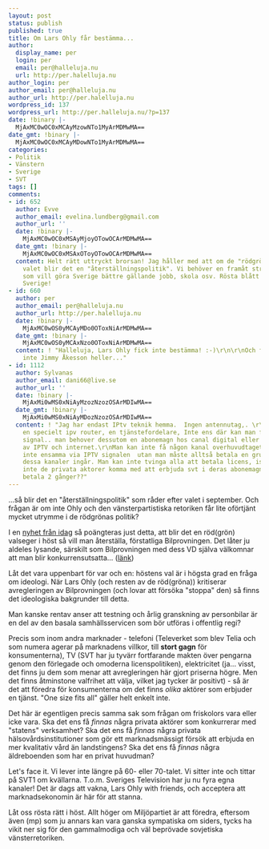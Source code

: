 ```yaml
---
layout: post
status: publish
published: true
title: Om Lars Ohly får bestämma...
author:
  display_name: per
  login: per
  email: per@halleluja.nu
  url: http://per.halelluja.nu
author_login: per
author_email: per@halleluja.nu
author_url: http://per.halelluja.nu
wordpress_id: 137
wordpress_url: http://per.halleluja.nu/?p=137
date: !binary |-
  MjAxMC0wOC0xMCAyMzowNTo1MyArMDMwMA==
date_gmt: !binary |-
  MjAxMC0wOC0xMCAyMDowNTo1MyArMDMwMA==
categories:
- Politik
- Vänstern
- Sverige
- SVT
tags: []
comments:
- id: 652
  author: Evve
  author_email: evelina.lundberg@gmail.com
  author_url: ''
  date: !binary |-
    MjAxMC0wOC0xMSAyMjoyOTowOCArMDMwMA==
  date_gmt: !binary |-
    MjAxMC0wOC0xMSAxOToyOTowOCArMDMwMA==
  content: Helt rätt uttryckt brorsan! Jag håller med att om de "rödgröna" vinner
    valet blir det en "återställningspolitik". Vi behöver en framåt strävande politik
    som vill göra Sverige bättre gällande jobb, skola osv. Rösta blått för ett bättre
    Sverige!
- id: 660
  author: per
  author_email: per@halleluja.nu
  author_url: http://per.halelluja.nu
  date: !binary |-
    MjAxMC0wOS0yMCAyMDo0OToxNiArMDMwMA==
  date_gmt: !binary |-
    MjAxMC0wOS0yMCAxNzo0OToxNiArMDMwMA==
  content: ! "Halleluja, Lars Ohly fick inte bestämma! :-)\r\n\r\nOch förhoppningsvis
    inte Jimmy Åkesson heller..."
- id: 1112
  author: Sylvanas
  author_email: dani66@live.se
  author_url: ''
  date: !binary |-
    MjAxMi0wMS0xNiAyMzozNzozOSArMDIwMA==
  date_gmt: !binary |-
    MjAxMi0wMS0xNiAyMDozNzozOSArMDIwMA==
  content: ! "Jag har endast IPtv teknik hemma.  Ingen antennutag,. \r\nMan behover
    en specielt ipv router, en tjänstefordelare, Inte ens där kan man få in någon
    signal.. man behover dessutom en abonemagn hos canal digital eller andra leverantorrer
    av IPTV och internet.\r\nMan kan inte få någon kanal overhuvudtaget\r\nSVT skickas
    inte ensamma via IPTV signalen  utan man måste alltså betala en grundpaket där
    dessa kanaler ingår. Man kan inte tvinga alla att betala licens, isåfall ska man
    inte de privata aktorer komma med att erbjuda svt i deras abonemagn,. ska man
    betala 2 gånger??"
---
```

<p>...så blir det en "återställningspolitik" som råder efter valet i september. Och frågan är om inte Ohly och den vänsterpartistiska retoriken får lite oförtjänt mycket utrymme i de rödgrönas politik?</p>
<p>I en <a href="http://www.svt.se/nyheter/inrikes/rodgrona-vill-ha-statlig-bilprovning">nyhet från idag</a> så poängteras just detta, att blir det en röd(grön) valseger i höst så vill man återställa, förstatliga Bilprovningen. Det låter ju aldeles lysande, särskilt som Bilprovningen med dess VD själva välkomnar att man blir konkurrensutsatta... (<a href="http://www.bilprovningen.se/Externt/bpwebabout.nsf/va_LookupWeb/5C7A5689469C9E9EC12573EE002B4C85!opendocument&amp;m=25">länk</a>)</p>

<p>Låt det vara uppenbart för var och en: höstens val är i högsta grad en fråga om ideologi. När Lars Ohly (och resten av de röd(gröna)) kritiserar avregleringen av Bilprovningen (och lovar att försöka "stoppa" den) så finns det ideologiska bakgrunder till detta.</p>
<p>Man kanske rentav anser att testning och årlig granskning av personbilar är en del av den basala samhällsservicen som bör utföras i offentlig regi?</p>
<p>Precis som inom andra marknader - telefoni (Televerket som blev Telia och som numera agerar på marknadens villkor, till <strong>stort gagn</strong> för konsumenterna), TV (SVT har ju tyvärr fortfarande makten över pengarna genom den förlegade och omoderna licenspolitiken), elektricitet (ja... visst, det finns ju dem som menar att avregleringen här gjort priserna högre. Men det finns åtminstone valfrihet att välja, vilket jag tycker är positivt) - så är det att föredra för konsumenterna om det finns <em>olika</em> aktörer som erbjuder en tjänst. "One size fits all" gäller helt enkelt inte.</p>
<p>Det här är egentligen precis samma sak som frågan om friskolors vara eller icke vara. Ska det ens få <em>finnas</em> några privata aktörer som konkurrerar med "statens" verksamhet? Ska det ens få <em>finnas</em> några privata hälsovårdsinstitutioner som gör ett marknadsmässigt försök att erbjuda en mer kvalitativ vård än landstingens? Ska det ens få <em>finnas</em> några äldreboenden som har en privat huvudman?</p>
<p>Let's face it. Vi lever inte längre på 60- eller 70-talet. Vi sitter inte och tittar på SVT1 om kvällarna. T.o.m. Sveriges Television har ju nu fyra egna kanaler! Det är dags att vakna, Lars Ohly with friends, och acceptera att marknadsekonomin är här för att stanna.</p>
<p>Låt oss rösta rätt i höst. Allt höger om Miljöpartiet är att föredra, eftersom även (mp) som ju annars kan vara ganska sympatiska om siders, tycks ha vikit ner sig för den gammalmodiga och väl beprövade sovjetiska vänsterretoriken.</p>

